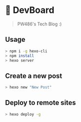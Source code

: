 # 📝 DevBoard

> PW486's Tech Blog :)

## Usage

```sh
> npm i -g hexo-cli
> npm install
> hexo server
```

## Create a new post

```sh
> hexo new "New Post"
```

## Deploy to remote sites

```sh
> hexo deploy -g
```